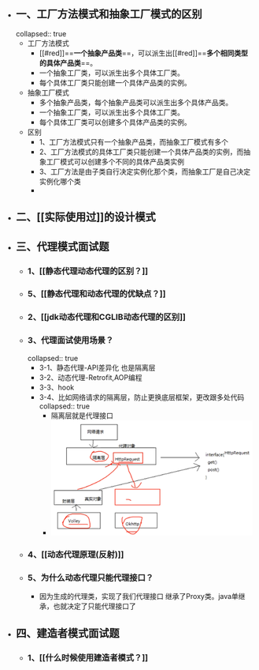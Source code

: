 - ## 一、工厂方法模式和抽象工厂模式的区别
  collapsed:: true
	- 工厂方法模式
		- [[#red]]==**一个抽象产品类**==，可以派生出[[#red]]==**多个相同类型的具体产品类**==。
		- 一个抽象工厂类，可以派生出多个具体工厂类。
		- 每个具体工厂类只能创建一个具体产品类的实例。
	- 抽象工厂模式
		- 多个抽象产品类，每个抽象产品类可以派生出多个具体产品类。
		- 一个抽象工厂类，可以派生出多个具体工厂类。
		- 每个具体工厂类可以创建多个具体产品类的实例。
	- 区别
		- 1、工厂方法模式只有一个抽象产品类，而抽象工厂模式有多个
		- 2、工厂方法模式的具体工厂类只能创建一个具体产品类的实例，而抽象工厂模式可以创建多个不同的具体产品类实例
		- 3、工厂方法是由子类自行决定实例化那个类，而抽象工厂是自己决定实例化哪个类
		-
- ## 二、[[实际使用过]]的设计模式
- ## 三、代理模式面试题
	- ### 1、[[静态代理动态代理的区别？]]
	- ### 5、[[静态代理和动态代理的优缺点？]]
	- ### 2、[[jdk动态代理和CGLIB动态代理的区别]]
	- ### 3、代理面试使用场景？
	  collapsed:: true
		- 3-1、静态代理-API差异化 也是隔离层
		- 3-2、动态代理-Retrofit,AOP编程
		- 3-3、hook
		- 3-4、比如网络请求的隔离层，防止更换底层框架，更改跟多处代码
		  collapsed:: true
			- 隔离层就是代理接口
			- ![image.png](../assets/image_1689758984542_0.png)
	- ### 4、[[动态代理原理(反射)]]
	- ### 5、为什么动态代理只能代理接口？
		- 因为生成的代理类，实现了我们代理接口 继承了Proxy类。java单继承，也就决定了只能代理接口了
- ## 四、建造者模式面试题
	- ### 1、[[什么时候使用建造者模式？]]